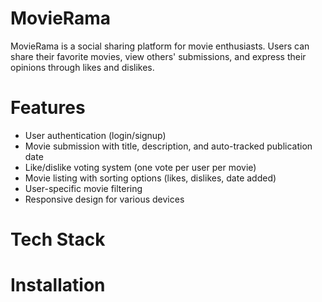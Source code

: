 # MovieRama
MovieRama is a social sharing platform for movie enthusiasts. Users can share their favorite movies, view others' submissions, and express their opinions through likes and dislikes.

# Features

- User authentication (login/signup)
- Movie submission with title, description, and auto-tracked publication date
- Like/dislike voting system (one vote per user per movie)
- Movie listing with sorting options (likes, dislikes, date added)
- User-specific movie filtering
- Responsive design for various devices

# Tech Stack

# Installation

